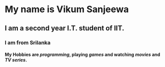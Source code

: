 # My name is **Vikum Sanjeewa**
## I  am a second year I.T. student of IIT.
### I am from Srilanka
#### My Hobbies are _**programming**_, playing _games_ and  watching _movies_ and _TV series_.
